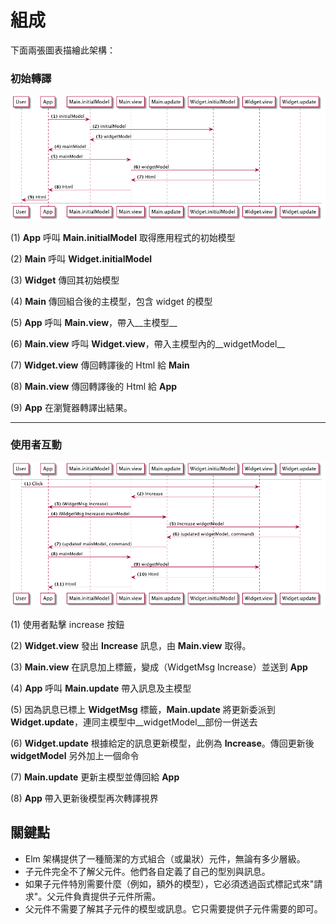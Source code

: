 # 組成

下面兩張圖表描繪此架構：

### 初始轉譯

![Flow](06-composing.png)

(1) __App__ 呼叫 __Main.initialModel__ 取得應用程式的初始模型

(2) __Main__ 呼叫 __Widget.initialModel__

(3) __Widget__ 傳回其初始模型

(4) __Main__ 傳回組合後的主模型，包含 widget 的模型

(5) __App__ 呼叫 __Main.view__，帶入__主模型__

(6) __Main.view__ 呼叫 __Widget.view__，帶入主模型內的__widgetModel__

(7) __Widget.view__ 傳回轉譯後的 Html 給 __Main__

(8) __Main.view__ 傳回轉譯後的 Html 給 __App__

(9) __App__ 在瀏覽器轉譯出結果。

---

### 使用者互動

![Flow](06-composing_001.png)

(1) 使用者點擊 increase 按鈕

(2) __Widget.view__ 發出 __Increase__ 訊息，由 __Main.view__ 取得。

(3) __Main.view__ 在訊息加上標籤，變成（WidgetMsg Increase）並送到 __App__

(4) __App__ 呼叫 __Main.update__ 帶入訊息及主模型

(5) 因為訊息已標上 __WidgetMsg__ 標籤，__Main.update__ 將更新委派到 __Widget.update__，連同主模型中__widgetModel__部份一併送去

(6) __Widget.update__ 根據給定的訊息更新模型，此例為 __Increase__。傳回更新後 __widgetModel__ 另外加上一個命令

(7) __Main.update__ 更新主模型並傳回給 __App__

(8) __App__ 帶入更新後模型再次轉譯視界

## 關鍵點

- Elm 架構提供了一種簡潔的方式組合（或巢狀）元件，無論有多少層級。
- 子元件完全不了解父元件。他們各自定義了自己的型別與訊息。
- 如果子元件特別需要什麼（例如，額外的模型），它必須透過函式標記式來"請求"。父元件負責提供子元件所需。
- 父元件不需要了解其子元件的模型或訊息。它只需要提供子元件需要的即可。
